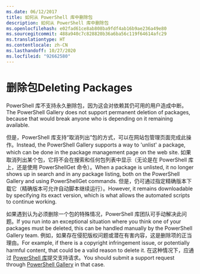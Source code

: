 ```yaml
---
ms.date: 06/12/2017
title: 如何从 PowerShell 库中删除包
description: 如何从 PowerShell 库中删除包
ms.openlocfilehash: e02fad61ce8ab808ba9fdf4ab16b9ae236a49e80
ms.sourcegitcommit: 488a940c7c828820b36a6ba56c119f64614afc29
ms.translationtype: HT
ms.contentlocale: zh-CN
ms.lasthandoff: 10/27/2020
ms.locfileid: "92662580"
---
```

# <a name="deleting-packages"></a><span data-ttu-id="a217d-103">删除包</span><span class="sxs-lookup"><span data-stu-id="a217d-103">Deleting Packages</span></span>

<span data-ttu-id="a217d-104">PowerShell 库不支持永久删除包，因为这会对依赖其仍可用的用户造成中断。</span><span class="sxs-lookup"><span data-stu-id="a217d-104">The PowerShell Gallery does not support permanent deletion of packages, because that would break anyone who is depending on it remaining available.</span></span>

<span data-ttu-id="a217d-105">但是，PowerShell 库支持“取消列出”包的方式，可以在网站包管理页面完成此操作。</span><span class="sxs-lookup"><span data-stu-id="a217d-105">Instead, the PowerShell Gallery supports a way to 'unlist' a package, which can be done in the package management page on the web site.</span></span> <span data-ttu-id="a217d-106">如果取消列出某个包，它将不会在搜索和任何包列表中显示（无论是在 PowerShell 库上，还是使用 PowerShellGet 命令）。</span><span class="sxs-lookup"><span data-stu-id="a217d-106">When a package is unlisted, it no longer shows up in search and in any package listing, both on the PowerShell Gallery and using PowerShellGet commands.</span></span>
<span data-ttu-id="a217d-107">但是，仍可通过指定精确版本下载它（精确版本可允许自动脚本继续运行）。</span><span class="sxs-lookup"><span data-stu-id="a217d-107">However, it remains downloadable by specifying its exact version, which is what allows the automated scripts to continue working.</span></span>

<span data-ttu-id="a217d-108">如果遇到认为必须删除一个包的特殊情况，PowerShell 库团队可手动解决此问题。</span><span class="sxs-lookup"><span data-stu-id="a217d-108">If you run into an exceptional situation where you think one of your packages must be deleted, this can be handled manually by the PowerShell Gallery team.</span></span> <span data-ttu-id="a217d-109">例如，如果存在侵犯版权问题或潜在有害内容，这是删除项的正当理由。</span><span class="sxs-lookup"><span data-stu-id="a217d-109">For example, if there is a copyright infringement issue, or potentially harmful content, that could be a valid reason to delete it.</span></span> <span data-ttu-id="a217d-110">在这种情况下，应通过 [PowerShell 库](https://www.PowerShellGallery.com)提交支持请求。</span><span class="sxs-lookup"><span data-stu-id="a217d-110">You should submit a support request through [PowerShell Gallery](https://www.PowerShellGallery.com) in that case.</span></span>
